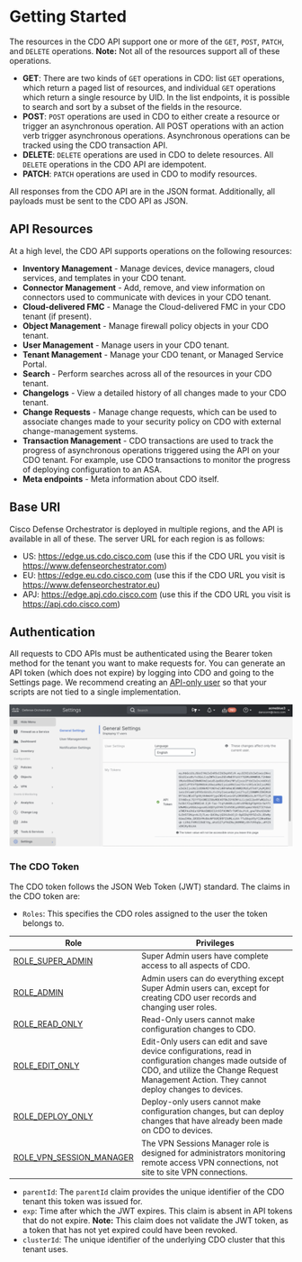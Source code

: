 # Getting Started

The resources in the CDO API support one or more of the `GET`, `POST`, `PATCH`, and `DELETE` operations. **Note:** Not all of the resources support all of these operations. 
- **GET**: There are two kinds of `GET` operations in CDO: list `GET` operations, which return a paged list of resources, and individual `GET` operations which return a single resource by UID. In the list endpoints, it is possible to search and sort by a subset of the fields in the resource.
- **POST**: `POST` operations are used in CDO to either create a resource or trigger an asynchronous operation. All POST operations with an action verb trigger asynchronous operations. Asynchronous operations can be tracked using the CDO transaction API.
- **DELETE**: `DELETE` operations are used in CDO to delete resources. All `DELETE` operations in the CDO API are idempotent.
- **PATCH**: `PATCH` operations are used in CDO to modify resources. 

All responses from the CDO API are in the JSON format. Additionally, all payloads must be sent to the CDO API as JSON.

## API Resources
At a high level, the CDO API supports operations on the following resources:
- **Inventory Management** - Manage devices, device managers, cloud services, and templates in your CDO tenant.
- **Connector Management** - Add, remove, and view information on connectors used to communicate with devices in your CDO tenant.
- **Cloud-delivered FMC** - Manage the Cloud-delivered FMC in your CDO tenant (if present).
- **Object Management** - Manage firewall policy objects in your CDO tenant.
- **User Management** - Manage users in your CDO tenant.
- **Tenant Management** - Manage your CDO tenant, or Managed Service Portal.
- **Search** - Perform searches across all of the resources in your CDO tenant.
- **Changelogs** - View a detailed history of all changes made to your CDO tenant.
- **Change Requests** - Manage change requests, which can be used to associate changes made to your security policy on CDO with external change-management systems.
- **Transaction Management** - CDO transactions are used to track the progress of asynchronous operations triggered using the API on your CDO tenant. For example, use CDO transactions to monitor the progress of deploying configuration to an ASA.
- **Meta endpoints** - Meta information about CDO itself.

## Base URI

Cisco Defense Orchestrator is deployed in multiple regions, and the API is available in all of these. The server URL for each region is as follows:

- US: https://edge.us.cdo.cisco.com (use this if the CDO URL you visit is https://www.defenseorchestrator.com)
- EU: https://edge.eu.cdo.cisco.com (use this if the CDO URL you visit is https://www.defenseorchestrator.eu)
- APJ: https://edge.apj.cdo.cisco.com (use this if the CDO URL you visit is https://apj.cdo.cisco.com)

## Authentication

All requests to CDO APIs must be authenticated using the Bearer token method for the tenant you want to make requests for. You can generate an API token (which does not expire) by logging into CDO and going to the Settings page. We recommend creating an [API-only user](https://docs.defenseorchestrator.com/c-secure-device-connector-sdc.html#!t-create-api-only-users.html) so that your scripts are not tied to a single implementation.

![img](../images/cdo-api-token.png)

### The CDO Token

The CDO token follows the JSON Web Token (JWT) standard. The claims in the CDO token are:
- `Roles`: This specifies the CDO roles assigned to the user the token belongs to.

| Role | Privileges |
| ---- | ---------- |
| [ROLE_SUPER_ADMIN](https://edge.us.cdo.cisco.com/content/docs/index.html#!c-super-admin-role.html) | Super Admin users have complete access to all aspects of CDO. |
| [ROLE_ADMIN](https://edge.us.cdo.cisco.com/content/docs/index.html#!c-admin-role.html) | Admin users can do everything except Super Admin users can, except for creating CDO user records and changing user roles. |
| [ROLE_READ_ONLY](https://edge.us.cdo.cisco.com/content/docs/index.html#!c-read-only-role.html) | Read-Only users cannot make configuration changes to CDO. |
| [ROLE_EDIT_ONLY](https://edge.us.cdo.cisco.com/content/docs/index.html#!c-edit-only-role.html) | Edit-Only users can edit and save device configurations, read in configuration changes made outside of CDO, and utilize the Change Request Management Action. They cannot deploy changes to devices. |
| [ROLE_DEPLOY_ONLY](https://edge.us.cdo.cisco.com/content/docs/index.html#!c-deploy-only-role.html) | Deploy-only users cannot make configuration changes, but can deploy changes that have already been made on CDO to devices. |
| [ROLE_VPN_SESSION_MANAGER](https://edge.us.cdo.cisco.com/content/docs/index.html#!c-vpn-sessions-manager-role.html) | The VPN Sessions Manager role is designed for administrators monitoring remote access VPN connections, not site to site VPN connections. | 

- `parentId`: The `parentId` claim provides the unique identifier of the CDO tenant this token was issued for.
- `exp`: Time after which the JWT expires. This claim is absent in API tokens that do not expire. **Note:** This claim does not validate the JWT token, as a token that has not yet expired could have been revoked.
- `clusterId`: The unique identifier of the underlying CDO cluster that this tenant uses.
